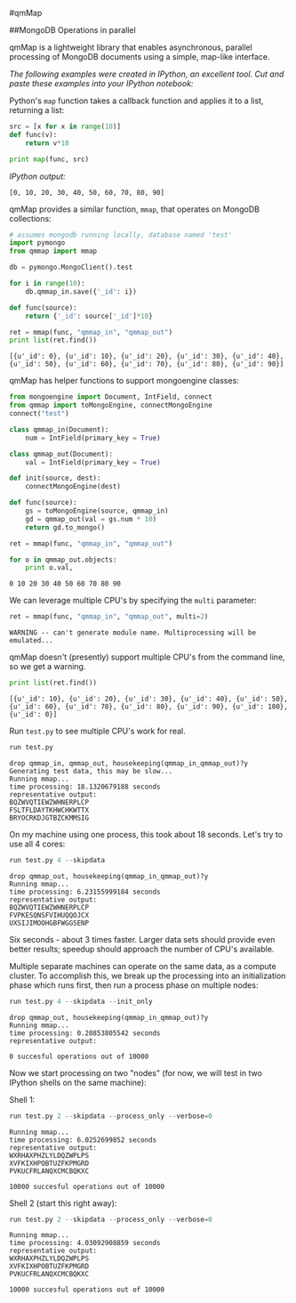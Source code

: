 #qmMap

##MongoDB Operations in parallel

qmMap is a lightweight library that enables asynchronous, parallel processing of MongoDB documents using a simple, map-like interface.

*The following examples were created in IPython, an excellent tool. Cut and paste these examples into your IPython notebook:*

Python's `map` function takes a callback function and applies it to a list, returning a list:

```Python
src = [x for x in range(10)]
def func(v):
    return v*10

print map(func, src)

```
*IPython output:*

    [0, 10, 20, 30, 40, 50, 60, 70, 80, 90]

qmMap provides a similar function, ```mmap```, that operates on MongoDB collections:

```Python
# assumes mongodb running locally, database named 'test'
import pymongo
from qmmap import mmap

db = pymongo.MongoClient().test

for i in range(10):
    db.qmmap_in.save({'_id': i})

def func(source):
    return {'_id': source['_id']*10}

ret = mmap(func, "qmmap_in", "qmmap_out")
print list(ret.find())
```
    [{u'_id': 0}, {u'_id': 10}, {u'_id': 20}, {u'_id': 30}, {u'_id': 40}, {u'_id': 50}, {u'_id': 60}, {u'_id': 70}, {u'_id': 80}, {u'_id': 90}]

qmMap has helper functions to support mongoengine classes:

```Python
from mongoengine import Document, IntField, connect
from qmmap import toMongoEngine, connectMongoEngine
connect("test")

class qmmap_in(Document):
    num = IntField(primary_key = True)

class qmmap_out(Document):
    val = IntField(primary_key = True)

def init(source, dest):
    connectMongoEngine(dest)

def func(source):
    gs = toMongoEngine(source, qmmap_in)
    gd = qmmap_out(val = gs.num * 10)
    return gd.to_mongo()

ret = mmap(func, "qmmap_in", "qmmap_out")

for o in qmmap_out.objects:
    print o.val,
```

    0 10 20 30 40 50 60 70 80 90

We can leverage multiple CPU's by specifying the ```multi``` parameter:

```Python
ret = mmap(func, "qmmap_in", "qmmap_out", multi=2)
```

```
WARNING -- can't generate module name. Multiprocessing will be emulated...
```

qmMap doesn't (presently) support multiple CPU's from the command line, so we get a warning.


```Python
print list(ret.find())
```

    [{u'_id': 10}, {u'_id': 20}, {u'_id': 30}, {u'_id': 40}, {u'_id': 50}, {u'_id': 60}, {u'_id': 70}, {u'_id': 80}, {u'_id': 90}, {u'_id': 100}, {u'_id': 0}]

Run ``test.py`` to see multiple CPU's work for real.

```Python
run test.py
```

```
drop qmmap_in, qmmap_out, housekeeping(qmmap_in_qmmap_out)?y
Generating test data, this may be slow...
Running mmap...
time processing: 18.1320679188 seconds
representative output:
BQZWVQTIEWZWHNERPLCP
FSLTFLDAYTKHWCHKWTTX
BRYOCRKDJGTBZCKMMSIG
```

On my machine using one process, this took about 18 seconds. Let's try to use all 4 cores:

```Python
run test.py 4 --skipdata
```

```
drop qmmap_out, housekeeping(qmmap_in_qmmap_out)?y
Running mmap...
time processing: 6.23155999184 seconds
representative output:
BQZWVQTIEWZWHNERPLCP
FVPKESQNSFVIHUQQOJCX
UXSIJIMOOHGBFWGGSENP
```

Six seconds - about 3 times faster. Larger data sets should provide even better results; speedup should approach the number of CPU's available.

Multiple separate machines can operate on the same data, as a compute cluster. To accomplish this, we break up the processing into an initialization phase which runs first, then run a process phase on multiple nodes:

```Python
run test.py 4 --skipdata --init_only
```

```
drop qmmap_out, housekeeping(qmmap_in_qmmap_out)?y
Running mmap...
time processing: 0.20853805542 seconds
representative output:

0 succesful operations out of 10000
```

Now we start processing on two "nodes" (for now, we will test in two IPython shells on the same machine):

Shell 1:
```Python
run test.py 2 --skipdata --process_only --verbose=0
```

```
Running mmap...
time processing: 6.0252699852 seconds
representative output:
WXRHAXPHZLYLDQZWPLPS
XVFKIXHPOBTUZFKPMGRD
PVKUCFRLANQXCMCBQKXC

10000 succesful operations out of 10000
```

Shell 2 (start this right away):
```Python
run test.py 2 --skipdata --process_only --verbose=0
```

```
Running mmap...
time processing: 4.03092908859 seconds
representative output:
WXRHAXPHZLYLDQZWPLPS
XVFKIXHPOBTUZFKPMGRD
PVKUCFRLANQXCMCBQKXC

10000 succesful operations out of 10000
```

